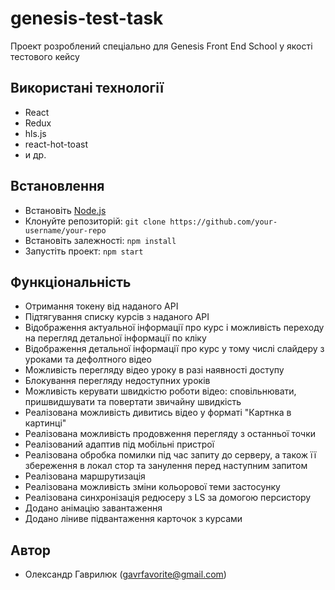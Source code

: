 # genesis-test-task

Проект розроблений спеціально для Genesis Front End School у якості тестового кейсу

## Використані технології

- React
- Redux
- hls.js
- react-hot-toast
- и др.

## Встановлення

- Встановіть [Node.js](https://nodejs.org/en/download/)
- Клонуйте репозиторій: `git clone https://github.com/your-username/your-repo`
- Встановіть залежності: `npm install`
- Запустіть проект: `npm start`

## Функціональність


- Отримання токену від наданого API 
- Підтягування списку курсів з наданого API
- Відображення актуальної інформації про курс і можливість переходу на перегляд детальної інформації по кліку
- Відображення детальної інформації про курс у тому числі слайдеру з уроками та дефолтного відео
- Можливість перегляду відео уроку в разі наявності доступу
- Блокування перегляду недоступних уроків
- Можливість керувати швидкістю роботи відео: сповільнювати, пришвидшувати та повертати звичайну швидкість 
- Реалізована можливість дивитись відео у форматі "Картнка в картинці" 
- Реалізована можливість продовження перегляду з останньої точки
- Реалізований адаптив під мобільні пристрої
- Реалізована обробка помилки під час запиту до серверу, а також її збереження в локал стор та занулення перед наступним запитом
- Реалізована маршрутизація 
- Реалізована можливість зміни кольорової теми застосунку
- Реалізована синхронізація редюсеру з LS за домогою персистору 
- Додано анімацію завантаження 
- Додано ліниве підвантаження карточок з курсами 

## Автор

- Олександр Гаврилюк (gavrfavorite@gmail.com)
